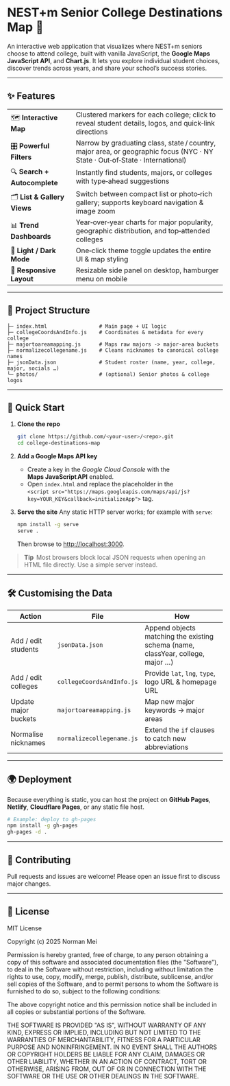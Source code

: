 # NEST+m Senior College Destinations Map 🦅

An interactive web application that visualizes where NEST+m seniors choose to attend college, built with vanilla JavaScript, the **Google Maps JavaScript API**, and **Chart.js**.  It lets you explore individual student choices, discover trends across years, and share your school’s success stories.

---

## ✨ Features

|                              |                                                                                                                              |
| ---------------------------- | ---------------------------------------------------------------------------------------------------------------------------- |
| 🗺️ **Interactive Map**      | Clustered markers for each college; click to reveal student details, logos, and quick‑link directions                        |
| 🎛️ **Powerful Filters**     | Narrow by graduating class, state / country, major area, or geographic focus (NYC · NY State · Out‑of‑State · International) |
| 🔍 **Search + Autocomplete** | Instantly find students, majors, or colleges with type‑ahead suggestions                                                     |
| 🗂️ **List & Gallery Views** | Switch between compact list or photo‑rich gallery; supports keyboard navigation & image zoom                                 |
| 📊 **Trend Dashboards**      | Year‑over‑year charts for major popularity, geographic distribution, and top‑attended colleges                               |
| 🌙 **Light / Dark Mode**     | One‑click theme toggle updates the entire UI & map styling                                                                   |
| 📱 **Responsive Layout**     | Resizable side panel on desktop, hamburger menu on mobile                                                                    |

---

## 📁 Project Structure

```
├─ index.html                 # Main page + UI logic
├─ collegeCoordsAndInfo.js    # Coordinates & metadata for every college
├─ majortoareamapping.js      # Maps raw majors -> major‑area buckets
├─ normalizecollegename.js    # Cleans nicknames to canonical college names
├─ jsonData.json              # Student roster (name, year, college, major, socials …)
└─ photos/                    # (optional) Senior photos & college logos
```

---

## 🚀 Quick Start

1. **Clone the repo**

   ```bash
   git clone https://github.com/<your‑user>/<repo>.git
   cd college-destinations-map
   ```
2. **Add a Google Maps API key**

   * Create a key in the *Google Cloud Console* with the **Maps JavaScript API** enabled.
   * Open `index.html` and replace the placeholder in the `<script src="https://maps.googleapis.com/maps/api/js?key=YOUR_KEY&callback=initializeApp">` tag.
3. **Serve the site**
   Any static HTTP server works; for example with `serve`:

   ```bash
   npm install -g serve
   serve .
   ```

   Then browse to [http://localhost:3000](http://localhost:3000).

> **Tip**  Most browsers block local JSON requests when opening an HTML file directly.  Use a simple server instead.

---

## 🛠️ Customising the Data

| Action               | File                      | How                                                                             |
| -------------------- | ------------------------- | ------------------------------------------------------------------------------- |
| Add / edit students  | `jsonData.json`           | Append objects matching the existing schema (name, classYear, college, major …) |
| Add / edit colleges  | `collegeCoordsAndInfo.js` | Provide `lat`, `lng`, `type`, logo URL & homepage URL                           |
| Update major buckets | `majortoareamapping.js`   | Map new major keywords → major areas                                            |
| Normalise nicknames  | `normalizecollegename.js` | Extend the `if` clauses to catch new abbreviations                              |

---

## 🌍 Deployment

Because everything is static, you can host the project on **GitHub Pages**, **Netlify**, **Cloudflare Pages**, or any static file host.

```bash
# Example: deploy to gh‑pages
npm install -g gh-pages
gh-pages -d .
```

---

## 🤝 Contributing

Pull requests and issues are welcome!  Please open an issue first to discuss major changes.

---

## 📝 License

MIT License

Copyright (c) 2025 Norman Mei

Permission is hereby granted, free of charge, to any person obtaining a copy
of this software and associated documentation files (the "Software"), to deal
in the Software without restriction, including without limitation the rights
to use, copy, modify, merge, publish, distribute, sublicense, and/or sell
copies of the Software, and to permit persons to whom the Software is
furnished to do so, subject to the following conditions:

The above copyright notice and this permission notice shall be included in all
copies or substantial portions of the Software.

THE SOFTWARE IS PROVIDED "AS IS", WITHOUT WARRANTY OF ANY KIND, EXPRESS OR
IMPLIED, INCLUDING BUT NOT LIMITED TO THE WARRANTIES OF MERCHANTABILITY,
FITNESS FOR A PARTICULAR PURPOSE AND NONINFRINGEMENT. IN NO EVENT SHALL THE
AUTHORS OR COPYRIGHT HOLDERS BE LIABLE FOR ANY CLAIM, DAMAGES OR OTHER
LIABILITY, WHETHER IN AN ACTION OF CONTRACT, TORT OR OTHERWISE, ARISING FROM,
OUT OF OR IN CONNECTION WITH THE SOFTWARE OR THE USE OR OTHER DEALINGS IN THE
SOFTWARE.
